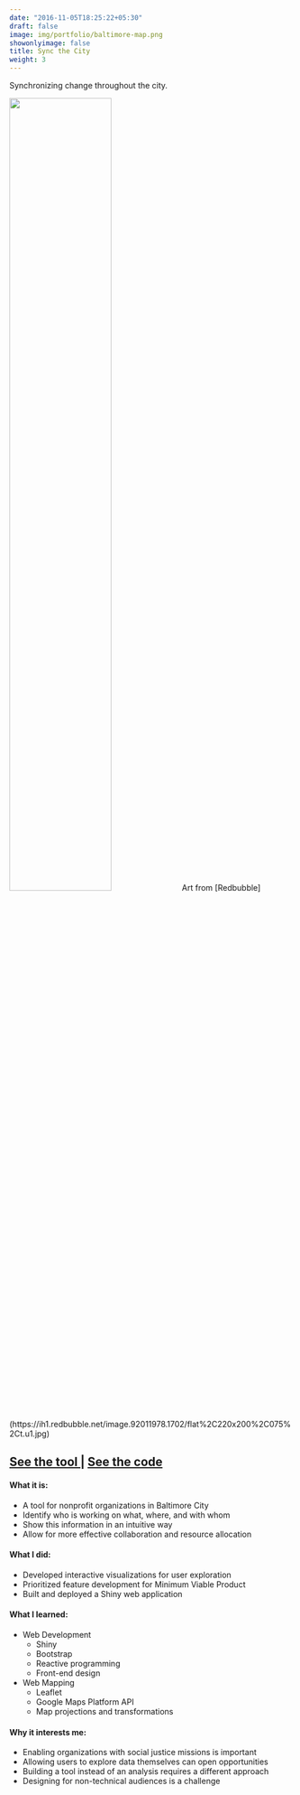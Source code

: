 ```yaml
---
date: "2016-11-05T18:25:22+05:30"
draft: false
image: img/portfolio/baltimore-map.png
showonlyimage: false
title: Sync the City
weight: 3
---
```


Synchronizing change throughout the city.
<!--more-->

<img src="/img/portfolio/baltimore-map.png" width="60%">
Art from [Redbubble](https://ih1.redbubble.net/image.92011978.1702/flat%2C220x200%2C075%2Ct.u1.jpg)

<h2>
    <a href='http://syncthecity.in/' target='_blank'>
    See the tool
    </a>
    |
    <a href='https://github.com/syncthecity/shinymap' target='_blank'>
    See the code
    </a>
</h2>


#### What it is:  
* A tool for nonprofit organizations in Baltimore City
* Identify who is working on what, where, and with whom
* Show this information in an intuitive way 
* Allow for more effective collaboration and resource allocation

#### What I did:  
* Developed interactive visualizations for user exploration
* Prioritized feature development for Minimum Viable Product  
* Built and deployed a Shiny web application

#### What I learned:  
* Web Development  
  + Shiny
  + Bootstrap
  + Reactive programming
  + Front-end design
* Web Mapping 
  + Leaflet
  + Google Maps Platform API
  + Map projections and transformations

#### Why it interests me:  
* Enabling organizations with social justice missions is important 
* Allowing users to explore data themselves can open opportunities
* Building a tool instead of an analysis requires a different approach
* Designing for non-technical audiences is a challenge
